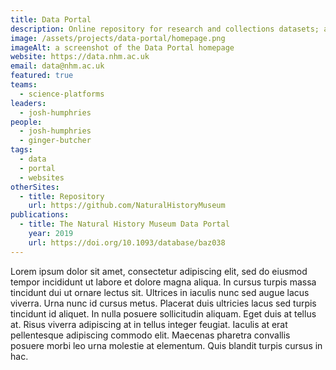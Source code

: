 ```yaml
---
title: Data Portal
description: Online repository for research and collections datasets; allows anyone to explore, download and reuse the data for their own research.
image: /assets/projects/data-portal/homepage.png
imageAlt: a screenshot of the Data Portal homepage
website: https://data.nhm.ac.uk
email: data@nhm.ac.uk
featured: true
teams:
  - science-platforms
leaders:
  - josh-humphries
people:
  - josh-humphries
  - ginger-butcher
tags:
  - data
  - portal
  - websites
otherSites:
  - title: Repository
    url: https://github.com/NaturalHistoryMuseum
publications:
  - title: The Natural History Museum Data Portal
    year: 2019
    url: https://doi.org/10.1093/database/baz038
---
```


Lorem ipsum dolor sit amet, consectetur adipiscing elit, sed do eiusmod tempor incididunt ut labore et dolore magna aliqua. In cursus turpis massa tincidunt dui ut ornare lectus sit. Ultrices in iaculis nunc sed augue lacus viverra. Urna nunc id cursus metus. Placerat duis ultricies lacus sed turpis tincidunt id aliquet. In nulla posuere sollicitudin aliquam. Eget duis at tellus at. Risus viverra adipiscing at in tellus integer feugiat. Iaculis at erat pellentesque adipiscing commodo elit. Maecenas pharetra convallis posuere morbi leo urna molestie at elementum. Quis blandit turpis cursus in hac.

